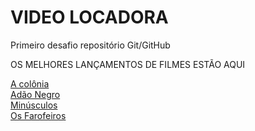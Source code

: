 # VIDEO LOCADORA
Primeiro desafio repositório Git/GitHub

OS MELHORES LANÇAMENTOS DE FILMES ESTÃO AQUI

[A colônia](https://www.youtube.com/watch?v=nplwRlGSHJ0&ab_channel=AdrenalinaFreezoneBR)\
[Adão Negro](https://www.youtube.com/watch?v=bLfDX8PGYDA&ab_channel=FilmesOnly)\
[Minúsculos](https://www.youtube.com/watch?v=EpQK_y0vW4E&ab_channel=CineAnimado)\
[Os Farofeiros](https://www.youtube.com/watch?v=JXHjVnRxVxw&ab_channel=VanessaRissatto)


